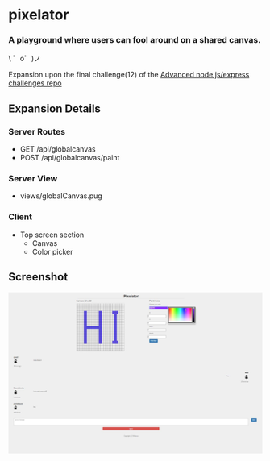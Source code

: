 pixelator
============================


### A playground where users can fool around on a shared canvas.

\ ゜o゜)ノ

Expansion upon the final challenge(12) of the [Advanced node.js/express challenges repo](https://github.com/AngelKyriako/FccAdvancedNodejsExpressApp) 

## Expansion Details

### Server Routes
- GET  /api/globalcanvas
- POST /api/globalcanvas/paint

### Server View
- views/globalCanvas.pug

### Client 
- Top screen section
  - Canvas
  - Color picker

## Screenshot

![screenshot](./README/screenshot.jpg)

